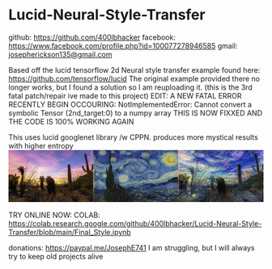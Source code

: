 # Lucid-Neural-Style-Transfer

github:		https://github.com/400lbhacker 
facebook:	https://www.facebook.com/profile.php?id=100077278946585
gmail: josepherickson135@gmail.com



Based off the lucid tensorflow 2d Neural style transfer example found here: https://github.com/tensorflow/lucid
The original example provided there no longer works, but I found a solution so I am reuploading it. (this is the 3rd fatal patch/repair ive made to this project) EDIT: A NEW FATAL ERROR RECENTLY BEGIN OCCOURING: NotImplementedError: Cannot convert a symbolic Tensor (2nd_target:0) to a numpy array 
THIS IS NOW FIXXED AND THE CODE IS 100% WORKING AGAIN

This uses lucid googlenet library /w CPPN. produces more mystical results with higher entropy
![Image of Yaktocat](https://raw.githubusercontent.com/400lbhacker/Lucid-Neural-Style-Transfer/main/271236067_141253091614568_5828280343676142877_n_141253094947901.jpg)

TRY ONLINE NOW: 
COLAB: https://colab.research.google.com/github/400lbhacker/Lucid-Neural-Style-Transfer/blob/main/Final_Style.ipynb

donations: https://paypal.me/JosephE741
I am struggling, but I will always try to keep old projects alive 










